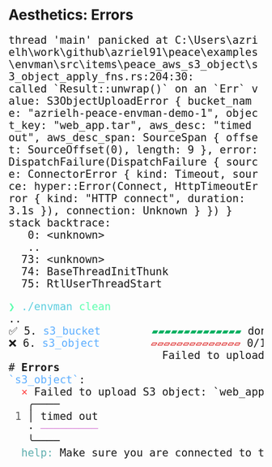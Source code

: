 # Aesthetics: Errors

<div style="font-size: 1.5em;">

<pre class="terminal" style="word-break: break-all; text-wrap: wrap;">
thread 'main' panicked at C:\Users\azrielh\work\github\azriel91\peace\examples\envman\src\items\peace_aws_s3_object\s3_object_apply_fns.rs:204:30:
called `Result::unwrap()` on an `Err` value: S3ObjectUploadError { bucket_name: "azrielh-peace-envman-demo-1", object_key: "web_app.tar", aws_desc: "timed out", aws_desc_span: SourceSpan { offset: SourceOffset(0), length: 9 }, error: DispatchFailure(DispatchFailure { source: ConnectorError { kind: Timeout, source: hyper::Error(Connect, HttpTimeoutError { kind: "HTTP connect", duration: 3.1s }), connection: Unknown } }) }
stack backtrace:
   0: &lt;unknown&gt;
   ..
  73: &lt;unknown&gt;
  74: BaseThreadInitThunk
  75: RtlUserThreadStart
</pre>


<pre class="terminal">
<span style='color:#5fffaf'>❯</span> <span style='color:#5fcfdf'>./envman</span> <span style='color:#5fffaf'>clean</span>
..
✅ 5. <span style='color:#5fafff'>s3_bucket</span>        <span style='color:#00af5f'>▰▰▰▰▰▰▰▰▰▰▰▰▰▰</span> done!
❌ 6. <span style='color:#5fafff'>s3_object</span>        <span style='color:#d70000'>▱▱▱▱▱▱▱▱▱▱▱▱▱▱</span> 0/1
                        Failed to upload S3 object: `web_app.tar`.
# <b>Errors</b>
<span style='color:#5fafff'>`s3_object`</span>:
  <span style='color:#f44'>×</span> Failed to upload S3 object: `web_app.tar`.
   ╭────
 <span style='opacity:0.67'>1</span> │ timed out
   · <span style='color:#d9d'><b>─────────</b></span>
   ╰────
  <span style='color:#5fafaf'>help:</span> Make sure you are connected to the internet and try again.
</pre>

</div>
